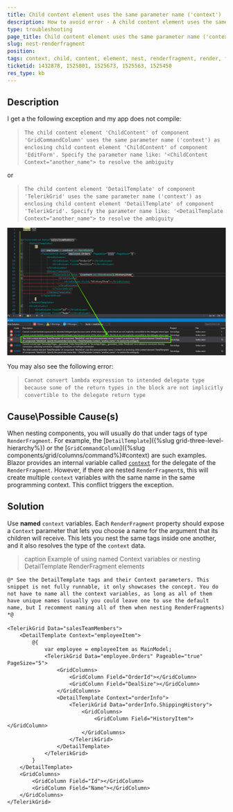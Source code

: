 ```yaml
---
title: Child content element uses the same parameter name ('context')
description: How to avoid error - A child content element uses the same parameter name ('context') as enclosing child content element of another component. Specify the context parameter name to resolve the ambiguity
type: troubleshooting
page_title: Child content element uses the same parameter name ('context')
slug: nest-renderfragment
position: 
tags: context, child, content, element, nest, renderfragment, render, fragment, enclosing
ticketid: 1432878, 1525801, 1525673, 1525563, 1525450
res_type: kb
---
```


## Description

I get a the following exception and my app does not compile:

> `The child content element 'ChildContent' of component 'GridCommandColumn' uses the same parameter name ('context') as enclosing child content element 'ChildContent' of component 'EditForm'. Specify the parameter name like: '<ChildContent Context="another_name"> to resolve the ambiguity`

or

> `The child content element 'DetailTemplate' of component 'TelerikGrid' uses the same parameter name ('context') as enclosing child content element 'DetailTemplate' of component 'TelerikGrid'. Specify the parameter name like: '<DetailTemplate Context="another_name"> to resolve the ambiguity`

![Blazor Nested Render Fragment Error](images/nested-render-fragment-error.png)

You may also see the following error:

> `Cannot convert lambda expression to intended delegate type because some of the return types in the block are not implicitly convertible to the delegate return type`

## Cause\Possible Cause(s)

When nesting components, you will usually do that under tags of type `RenderFragment`. For example, the [`DetailTemplate`]({%slug grid-three-level-hierarchy%}) or the [`GridCommandColumn`]({%slug components/grid/columns/command%}#context) are such examples. Blazor provides an internal variable called [`context`](https://docs.microsoft.com/en-us/aspnet/core/blazor/components/templated-components) for the delegate of the `RenderFragment`. However, if there are nested `RenderFragment`s, this will create multiple `context` variables with the same name in the same programming context. This conflict triggers the exception.

## Solution

Use **named** `context` variables. Each `RenderFragment` property should expose a `Context` parameter that lets you choose a name for the argument that its children will receive. This lets you nest the same tags inside one another, and it also resolves the type of the `context` data.

>caption Example of using named Context variables or nesting DetailTemplate RenderFragment elements

````CSHTML
@* See the DetailTemplate tags and their Context parameters. This snippet is not fully runnable, it only showcases the concept. You do not have to name all the context variables, as long as all of them have unique names (usually you could leave one to use the default name, but I recomment naming all of them when nesting RenderFragments) *@

<TelerikGrid Data="salesTeamMembers">
    <DetailTemplate Context="employeeItem">
        @{
            var employee = employeeItem as MainModel;
            <TelerikGrid Data="employee.Orders" Pageable="true" PageSize="5">
                <GridColumns>
                    <GridColumn Field="OrderId"></GridColumn>
                    <GridColumn Field="DealSize"></GridColumn>
                </GridColumns>
                <DetailTemplate Context="orderInfo">
                    <TelerikGrid Data="orderInfo.ShippingHistory">
                        <GridColumns>
                            <GridColumn Field="HistoryItem"></GridColumn>
                        </GridColumns>
                    </TelerikGrid>
                </DetailTemplate>
            </TelerikGrid>
        }
    </DetailTemplate>
    <GridColumns>
        <GridColumn Field="Id"></GridColumn>
        <GridColumn Field="Name"></GridColumn>
    </GridColumns>
</TelerikGrid>
````

